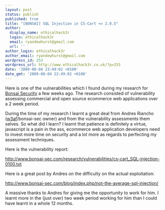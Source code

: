 ```yaml
---
layout: post
status: publish
published: true
title: "[BONSAI] SQL Injection in CS-Cart <= 2.0.5"
author:
  display_name: ethicalhack3r
  login: ethicalhack3r
  email: ryandewhurst@gmail.com
  url: ''
author_login: ethicalhack3r
author_email: ryandewhurst@gmail.com
wordpress_id: 253
wordpress_url: http://www.ethicalhack3r.co.uk/?p=253
date: '2009-08-04 23:49:02 +0100'
date_gmt: '2009-08-04 22:49:02 +0100'
---
```

<p>Here is one of the vulnerabilities which I found during my research for <a title="Bonsai Security" href="http://www.bonsai-sec.com" target="_blank">Bonsai Security</a> a few weeks ago. The research consisted of vulnerability assessing commercial and open source ecommerce web applications over a 2 week period.</p>
<p>During the time of my research I learnt a great deal from Andres Riancho (<a title="w3af" href="http://w3af.sourceforge.net/" target="_blank">w3af</a>/bonsai-sec owner) and from the vulnerability assessments them selves. So what did I learn? I learnt that patience is definitely a virtue, javascript is a pain in the ass, ecommerce web application developers need to invest more time on security and a lot more as regards to perfecting my assessment techniques.</p>
<p>Here is the vulnerability report:</p>
<p><a title="cs-cart_SQL-injection-0100" href="http://www.bonsai-sec.com/research/vulnerabilities/cs-cart_SQL-injection-0100.txt" target="_blank">http://www.bonsai-sec.com/research/vulnerabilities/cs-cart_SQL-injection-0100.txt</a></p>
<p>Here is a great post by Andres on the difficulty on the actual exploitation:</p>
<p><a title="not-the-average-sql-injection" href="http://www.bonsai-sec.com/blog/index.php/not-the-average-sql-injection/" target="_blank">http://www.bonsai-sec.com/blog/index.php/not-the-average-sql-injection/</a></p>
<p>A massive thanks to Andres for giving me the opportunity to work for him. I learnt more in the (just over) two week period working for him than I could have learnt in a whole 12 months.</p>
